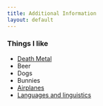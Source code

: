 ```yaml
---
title: Additional Information
layout: default
---
```




### Things I like

- [Death Metal](deathmetal.html)
- Beer
- Dogs
- Bunnies
- [Airplanes](planes.html)
- [Languages and linguistics](langling.html)
